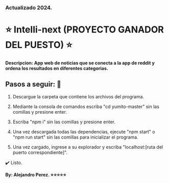 ### Actualizado 2024.
# ⭐ Intelli-next (PROYECTO GANADOR DEL PUESTO) ⭐
#### Descripcion: App web de noticias que se conecta a la app de reddit y ordena los resultados en diferentes categorias.

## Pasos a seguir: 🚀

1. Descargue la carpeta que contiene los archivos del programa.

2. Mediante la consola de comandos escriba "cd yumito-master" sin las comillas y presione enter.

3. Escriba "npm i" sin las comillas y presione enter.

4. Una vez descargada todas las dependencias, ejecute "npm start" o "npm run start" sin las comillas para inicializar el programa.

5. Una vez cargado, ingrese a su explorador y escriba "localhost:[ruta del puerto correspondiente]".

✔️ Listo.

**By: Alejandro Perez. ⭐⭐⭐⭐⭐**
